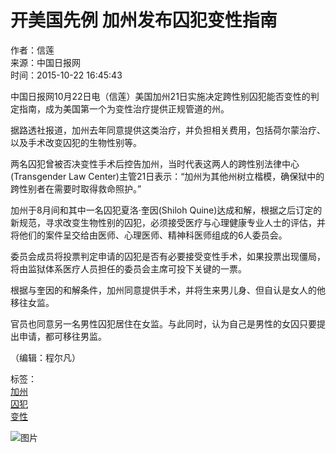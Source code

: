 # 开美国先例 加州发布囚犯变性指南

作者：信莲  
来源：中国日报网  
时间：2015-10-22 16:45:43

中国日报网10月22日电（信莲）美国加州21日实施决定跨性别囚犯能否变性的判定指南，成为美国第一个为变性治疗提供正规管道的州。

据路透社报道，加州去年同意提供这类治疗，并负担相关费用，包括荷尔蒙治疗、以及手术改变囚犯的生物性别等。

两名囚犯曾被否决变性手术后控告加州，当时代表这两人的跨性别法律中心(Transgender Law Center)主管21日表示：“加州为其他州树立楷模，确保狱中的跨性别者在需要时取得救命照护。”

加州于8月间和其中一名囚犯夏洛·奎因(Shiloh Quine)达成和解，根据之后订定的新规范，寻求改变生物性别的囚犯，必须接受医疗与心理健康专业人士的评估，并将他们的案件呈交给由医师、心理医师、精神科医师组成的6人委员会。

委员会成员将投票判定申请的囚犯是否有必要接受变性手术，如果投票出现僵局，将由监狱体系医疗人员担任的委员会主席可投下关键的一票。

根据与奎因的和解条件，加州同意提供手术，并将生来男儿身、但自认是女人的他移往女监。

官员也同意另一名男性囚犯居住在女监。与此同时，认为自己是男性的女囚只要提出申请，都可移往男监。

（编辑：程尔凡）

标签：  
[加州](http://search.chinadaily.com.cn/searchcn.jsp?searchText=%E5%8A%A0%E5%B7%9E)  
[囚犯](http://search.chinadaily.com.cn/searchcn.jsp?searchText=%E5%9B%9A%E7%8A%AF)  
[变性](http://search.chinadaily.com.cn/searchcn.jsp?searchText=%E5%8F%98%E6%80%A7)  

![图片](https://cn.chinadaily.com.cn/image/2016/download.jpg)
<!-- tcd_original_link http://world.chinadaily.com.cn/2015-10/22/content_22257364.htm -->

